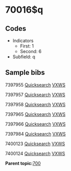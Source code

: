 # 70016$q

## Codes

-   Indicators
    -   First: 1
    -   Second: 6
-   Subfield: q

## Sample bibs

7397955 [Quicksearch](https://search.library.yale.edu/catalog/7397955) [VXWS](http://prodorbis.library.yale.edu:7014/vxws/GetHoldingsService?bibId=7397955)

7397957 [Quicksearch](https://search.library.yale.edu/catalog/7397957) [VXWS](http://prodorbis.library.yale.edu:7014/vxws/GetHoldingsService?bibId=7397957)

7397958 [Quicksearch](https://search.library.yale.edu/catalog/7397958) [VXWS](http://prodorbis.library.yale.edu:7014/vxws/GetHoldingsService?bibId=7397958)

7397965 [Quicksearch](https://search.library.yale.edu/catalog/7397965) [VXWS](http://prodorbis.library.yale.edu:7014/vxws/GetHoldingsService?bibId=7397965)

7397966 [Quicksearch](https://search.library.yale.edu/catalog/7397966) [VXWS](http://prodorbis.library.yale.edu:7014/vxws/GetHoldingsService?bibId=7397966)

7397984 [Quicksearch](https://search.library.yale.edu/catalog/7397984) [VXWS](http://prodorbis.library.yale.edu:7014/vxws/GetHoldingsService?bibId=7397984)

7400123 [Quicksearch](https://search.library.yale.edu/catalog/7400123) [VXWS](http://prodorbis.library.yale.edu:7014/vxws/GetHoldingsService?bibId=7400123)

7400124 [Quicksearch](https://search.library.yale.edu/catalog/7400124) [VXWS](http://prodorbis.library.yale.edu:7014/vxws/GetHoldingsService?bibId=7400124)

**Parent topic:**[700](../../tags/700/700.md)

